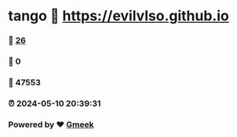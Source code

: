 # tango :link: https://evilvlso.github.io 
### :page_facing_up: [26](https://evilvlso.github.io/tag.html) 
### :speech_balloon: 0 
### :hibiscus: 47553 
### :alarm_clock: 2024-05-10 20:39:31 
### Powered by :heart: [Gmeek](https://github.com/Meekdai/Gmeek)
